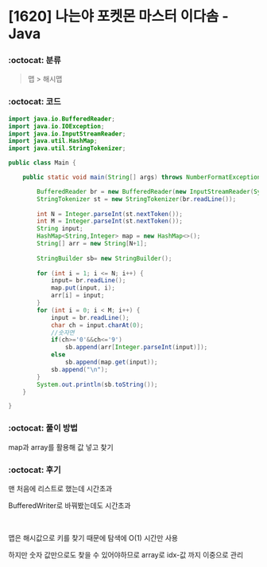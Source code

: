 # [1620] 나는야 포켓몬 마스터 이다솜 - Java

###  :octocat: 분류

> 맵 > 해시맵

### :octocat: 코드
``` java
import java.io.BufferedReader;
import java.io.IOException;
import java.io.InputStreamReader;
import java.util.HashMap;
import java.util.StringTokenizer;

public class Main {

	public static void main(String[] args) throws NumberFormatException, IOException {

		BufferedReader br = new BufferedReader(new InputStreamReader(System.in));
		StringTokenizer st = new StringTokenizer(br.readLine());
		
		int N = Integer.parseInt(st.nextToken());
		int M = Integer.parseInt(st.nextToken());
		String input;
		HashMap<String,Integer> map = new HashMap<>();
		String[] arr = new String[N+1];
		
		StringBuilder sb= new StringBuilder();
		
		for (int i = 1; i <= N; i++) {
			input= br.readLine();
			map.put(input, i);
			arr[i] = input;
		}
		for (int i = 0; i < M; i++) {
			input = br.readLine();
			char ch = input.charAt(0);
			//숫자면
			if(ch>='0'&&ch<='9')
				sb.append(arr[Integer.parseInt(input)]);
			else
				sb.append(map.get(input));
			sb.append("\n");
		}
		System.out.println(sb.toString());
	}

}

```

### :octocat: 풀이 방법


map과 array를 활용해 값 넣고 찾기


### :octocat: 후기

맨 처음에 리스트로 했는데 시간초과

BufferedWriter로 바꿔봤는데도 시간초과

<br>

맵은 해시값으로 키를 찾기 때문에 탐색에 O(1) 시간만 사용

하지만 숫자 값만으로도 찾을 수 있어야하므로 array로 idx-값 까지 이중으로 관리

